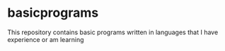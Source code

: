 # basicprograms
This repository contains basic programs written in languages that I have experience or am learning
